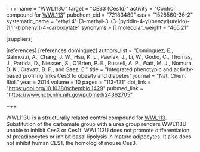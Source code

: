 +++
name = "WWL113U"
target = "CES3 (Ces1d)"
activity = "Control compound for <a href='#wwl113' class='js-scroll-trigger'>WWL113</a>"
pubchem_cid = "72183489"
cas = "1528560-36-2"
systematic_name = "ethyl 4'-(3-methyl-3-(3-(pyridin-4-yl)benzyl)ureido)-[1,1'-biphenyl]-4-carboxylate"
synonyms = []
molecular_weight = "465.21"

[suppliers]

[references]
    [references.dominguez]
        authors_list = "Dominguez, E., Galmozzi, A., Chang, J. W., Hsu, K. L., Pawlak, J., Li, W., Godio, C., Thomas, J., Partida, D., Niessen, S., O'Brien, P. E., Russell, A. P., Watt, M. J., Nomura, D. K., Cravatt, B. F., and Saez, E."
        title = "Integrated phenotypic and activity-based profiling links Ces3 to obesity and diabetes"
        journal = "Nat. Chem. Biol."
        year = 2014
        volume = 10
        pages = "113-121"
        doi_link = "https://doi.org/10.1038/nchembio.1429"
        pubmed_link = "https://www.ncbi.nlm.nih.gov/pubmed/24362705"

+++

WWL113U is a structurally related control compound for <a href="#wwl113" class="js-scroll-trigger">WWL113</a>. Substitution of the carbamate group with a urea group renders WWL113U unable to inhibit Ces3 or Ces1f. WWL113U does not promote differentiation of preadipocytes or inhibit basal lipolysis in mature adipocytes. It also does not inhibit human CES1, the homolog of mouse Ces3.